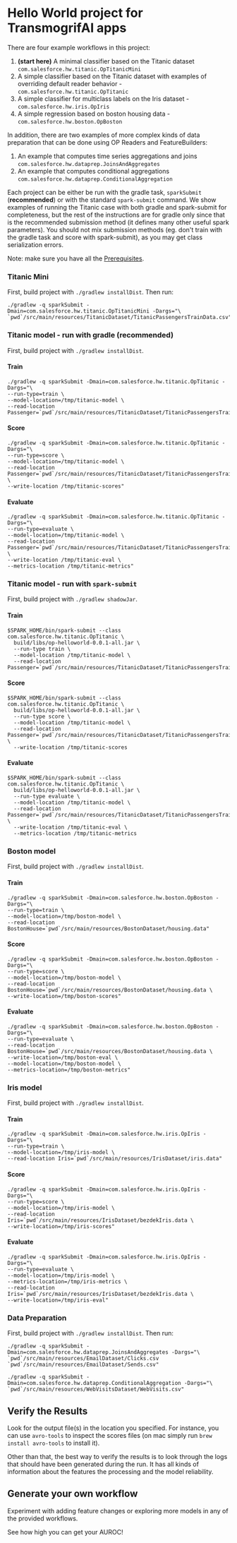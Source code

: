# Hello World project for TransmogrifAI apps

There are four example workflows in this project:
1) **(start here)** A minimal classifier based on the Titanic dataset `com.salesforce.hw.titanic.OpTitanicMini`
2) A simple classifier based on the Titanic dataset with examples of overriding default reader behavior  - `com.salesforce.hw.titanic.OpTitanic`
3) A simple classifier for multiclass labels on the Iris dataset - `com.salesforce.hw.iris.OpIris`
4) A simple regression based on boston housing data - `com.salesforce.hw.boston.OpBoston`

In addition, there are two examples of more complex kinds of data preparation that can be done using OP Readers and FeatureBuilders:
1) An example that computes time series aggregations and joins `com.salesforce.hw.dataprep.JoinsAndAggregates`
2) An example that computes conditional aggregations `com.salesforce.hw.dataprep.ConditionalAggregation`

Each project can be either be run with the gradle task, `sparkSubmit` (**recommended**) or with the standard `spark-submit` command. We show examples of running the Titanic case with both gradle and spark-submit for completeness, but the rest of the instructions are for gradle only since that is the recommended submission method (it defines many other useful spark parameters). You should not mix submission methods (eg. don't train with the gradle task and score with spark-submit), as you may get class serialization errors.

Note: make sure you have all the [Prerequisites](https://github.com/salesforce/TransmogrifAI/wiki/Bootstrap-Your-First-Project#prerequisites).

### Titanic Mini

First, build project with `./gradlew installDist`. Then run:

```shell
./gradlew -q sparkSubmit -Dmain=com.salesforce.hw.titanic.OpTitanicMini -Dargs="\
`pwd`/src/main/resources/TitanicDataset/TitanicPassengersTrainData.csv"
```

### Titanic model - run with gradle (**recommended**)

First, build project with `./gradlew installDist`.

#### Train
```shell
./gradlew -q sparkSubmit -Dmain=com.salesforce.hw.titanic.OpTitanic -Dargs="\
--run-type=train \
--model-location=/tmp/titanic-model \
--read-location Passenger=`pwd`/src/main/resources/TitanicDataset/TitanicPassengersTrainData.csv"
```
#### Score
```shell
./gradlew -q sparkSubmit -Dmain=com.salesforce.hw.titanic.OpTitanic -Dargs="\
--run-type=score \
--model-location=/tmp/titanic-model \
--read-location Passenger=`pwd`/src/main/resources/TitanicDataset/TitanicPassengersTrainData.csv \
--write-location /tmp/titanic-scores"
```
#### Evaluate
```shell
./gradlew -q sparkSubmit -Dmain=com.salesforce.hw.titanic.OpTitanic -Dargs="\
--run-type=evaluate \
--model-location=/tmp/titanic-model \
--read-location Passenger=`pwd`/src/main/resources/TitanicDataset/TitanicPassengersTrainData.csv \
--write-location /tmp/titanic-eval \
--metrics-location /tmp/titanic-metrics"
```

### Titanic model - run with `spark-submit`

First, build project with `./gradlew shadowJar`.

#### Train
```shell
$SPARK_HOME/bin/spark-submit --class com.salesforce.hw.titanic.OpTitanic \
  build/libs/op-helloworld-0.0.1-all.jar \
  --run-type train \
  --model-location /tmp/titanic-model \
  --read-location Passenger=`pwd`/src/main/resources/TitanicDataset/TitanicPassengersTrainData.csv
```
#### Score
```shell
$SPARK_HOME/bin/spark-submit --class com.salesforce.hw.titanic.OpTitanic \
  build/libs/op-helloworld-0.0.1-all.jar \
  --run-type score \
  --model-location /tmp/titanic-model \
  --read-location Passenger=`pwd`/src/main/resources/TitanicDataset/TitanicPassengersTrainData.csv \
  --write-location /tmp/titanic-scores
```
#### Evaluate
```shell
$SPARK_HOME/bin/spark-submit --class com.salesforce.hw.titanic.OpTitanic \
  build/libs/op-helloworld-0.0.1-all.jar \
  --run-type evaluate \
  --model-location /tmp/titanic-model \
  --read-location Passenger=`pwd`/src/main/resources/TitanicDataset/TitanicPassengersTrainData.csv \
  --write-location /tmp/titanic-eval \
  --metrics-location /tmp/titanic-metrics
```

### Boston model

First, build project with `./gradlew installDist`.

#### Train
```shell
./gradlew -q sparkSubmit -Dmain=com.salesforce.hw.boston.OpBoston -Dargs="\
--run-type=train \
--model-location=/tmp/boston-model \
--read-location BostonHouse=`pwd`/src/main/resources/BostonDataset/housing.data"
```
#### Score
```shell
./gradlew -q sparkSubmit -Dmain=com.salesforce.hw.boston.OpBoston -Dargs="\
--run-type=score \
--model-location=/tmp/boston-model \
--read-location BostonHouse=`pwd`/src/main/resources/BostonDataset/housing.data \
--write-location=/tmp/boston-scores"
```
#### Evaluate
```shell
./gradlew -q sparkSubmit -Dmain=com.salesforce.hw.boston.OpBoston -Dargs="\
--run-type=evaluate \
--read-location BostonHouse=`pwd`/src/main/resources/BostonDataset/housing.data \
--write-location=/tmp/boston-eval \
--model-location=/tmp/boston-model \
--metrics-location=/tmp/boston-metrics"
```

### Iris model

First, build project with `./gradlew installDist`.

#### Train
```shell
./gradlew -q sparkSubmit -Dmain=com.salesforce.hw.iris.OpIris -Dargs="\
--run-type=train \
--model-location=/tmp/iris-model \
--read-location Iris=`pwd`/src/main/resources/IrisDataset/iris.data"
```
#### Score
```shell
./gradlew -q sparkSubmit -Dmain=com.salesforce.hw.iris.OpIris -Dargs="\
--run-type=score \
--model-location=/tmp/iris-model \
--read-location Iris=`pwd`/src/main/resources/IrisDataset/bezdekIris.data \
--write-location=/tmp/iris-scores"
```
#### Evaluate
```shell
./gradlew -q sparkSubmit -Dmain=com.salesforce.hw.iris.OpIris -Dargs="\
--run-type=evaluate \
--model-location=/tmp/iris-model \
--metrics-location=/tmp/iris-metrics \
--read-location Iris=`pwd`/src/main/resources/IrisDataset/bezdekIris.data \
--write-location=/tmp/iris-eval"
```

### Data Preparation

First, build project with `./gradlew installDist`. Then run:

```shell
./gradlew -q sparkSubmit -Dmain=com.salesforce.hw.dataprep.JoinsAndAggregates -Dargs="\
`pwd`/src/main/resources/EmailDataset/Clicks.csv `pwd`/src/main/resources/EmailDataset/Sends.csv"

./gradlew -q sparkSubmit -Dmain=com.salesforce.hw.dataprep.ConditionalAggregation -Dargs="\
`pwd`/src/main/resources/WebVisitsDataset/WebVisits.csv"
```

## Verify the Results

Look for the output file(s) in the location you specified. For instance, you can use `avro-tools` to inspect the scores files (on mac simply run `brew install avro-tools` to install it).

Other than that, the best way to verify the results is to look through the logs that should have been generated during the run. It has all kinds of information about the features the processing and the model reliability.

## Generate your own workflow

Experiment with adding feature changes or exploring more models in any of the provided workflows.

See how high you can get your AUROC!
